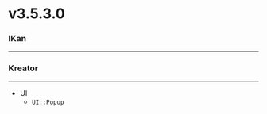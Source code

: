 # v3.5.3.0

### IKan
----------------------------------------------------------------------------------------------------------------------
    
### Kreator
----------------------------------------------------------------------------------------------------------------------
  - UI
    - `UI::Popup`
